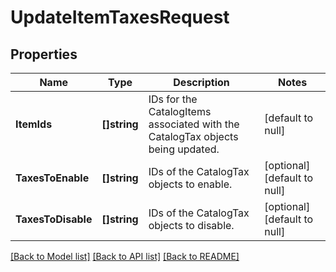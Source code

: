 # UpdateItemTaxesRequest

## Properties
Name | Type | Description | Notes
------------ | ------------- | ------------- | -------------
**ItemIds** | **[]string** | IDs for the CatalogItems associated with the CatalogTax objects being updated. | [default to null]
**TaxesToEnable** | **[]string** | IDs of the CatalogTax objects to enable. | [optional] [default to null]
**TaxesToDisable** | **[]string** | IDs of the CatalogTax objects to disable. | [optional] [default to null]

[[Back to Model list]](../README.md#documentation-for-models) [[Back to API list]](../README.md#documentation-for-api-endpoints) [[Back to README]](../README.md)

